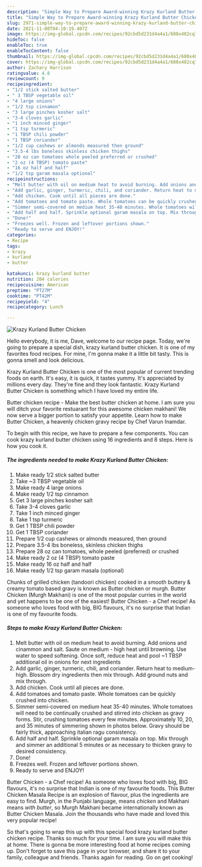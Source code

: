 ```yaml
---
description: "Simple Way to Prepare Award-winning Krazy Kurland Butter Chicken"
title: "Simple Way to Prepare Award-winning Krazy Kurland Butter Chicken"
slug: 2971-simple-way-to-prepare-award-winning-krazy-kurland-butter-chicken
date: 2021-11-08T04:10:19.407Z
image: https://img-global.cpcdn.com/recipes/92cbd5d231d4a4a1/680x482cq70/krazy-kurland-butter-chicken-recipe-main-photo.jpg
hideToc: false
enableToc: true
enableTocContent: false
thumbnail: https://img-global.cpcdn.com/recipes/92cbd5d231d4a4a1/680x482cq70/krazy-kurland-butter-chicken-recipe-main-photo.jpg
cover: https://img-global.cpcdn.com/recipes/92cbd5d231d4a4a1/680x482cq70/krazy-kurland-butter-chicken-recipe-main-photo.jpg
author: Zachary Harrison
ratingvalue: 4.8
reviewcount: 9
recipeingredient:
- "1/2 stick salted butter"
- " 3 TBSP vegetable oil"
- "4 large onions"
- "1/2 tsp cinnamon"
- "3 large pinches kosher salt"
- "3-4 cloves garlic"
- "1 inch minced ginger"
- "1 tsp turmeric"
- "1 TBSP chili powder"
- "1 TBSP coriander"
- "1/2 cup cashews or almonds measured then ground"
- "3.5-4 lbs boneless skinless chicken thighs"
- "28 oz can tomatoes whole peeled preferred or crushed"
- "2 oz (4 TBSP) tomato paste"
- "16 oz half and half"
- "1/2 tsp garam masala optional"
recipeinstructions:
- "Melt butter with oil on medium heat to avoid burning. Add onions and cinammon and salt. Saute on medium - high heat until browning. Use water to speed softening. Once soft, reduce heat and pool ~1 TBSP additional oil in onions for next ingredients"
- "Add garlic, ginger, turmeric, chili, and coriander. Return heat to medium-high. Blossom dry ingredients then mix through. Add ground nuts and mix through."
- "Add chicken. Cook until all pieces are done."
- "Add tomatoes and tomato paste. Whole tomatoes can be quickly crushed into chicken."
- "Simmer semi-covered on medium heat 35-40 minutes. Whole tomatoes will need to be continually crushed and stirred into chicken as gravy forms. Stir, crushing tomatoes every few minutes. Approximately 10, 20, and 35 minutes of simmering shown in photos below. Gravy should be fairly thick, approaching italian ragu consistency."
- "Add half and half. Sprinkle optional garam masala on top. Mix through and simmer an additional 5 minutes or as necessary to thicken gravy to desired consistency."
- "Done!"
- "Freezes well. Frozen and leftover portions shown."
- "Ready to serve and ENJOY!"
categories:
- Recipe
tags:
- krazy
- kurland
- butter

katakunci: krazy kurland butter 
nutrition: 204 calories
recipecuisine: American
preptime: "PT27M"
cooktime: "PT42M"
recipeyield: "4"
recipecategory: Lunch

---
```



![Krazy Kurland Butter Chicken](https://img-global.cpcdn.com/recipes/92cbd5d231d4a4a1/680x482cq70/krazy-kurland-butter-chicken-recipe-main-photo.jpg)

Hello everybody, it is me, Dave, welcome to our recipe page. Today, we're going to prepare a special dish, krazy kurland butter chicken. It is one of my favorites food recipes. For mine, I'm gonna make it a little bit tasty. This is gonna smell and look delicious.

Krazy Kurland Butter Chicken is one of the most popular of current trending foods on earth. It's easy, it is quick, it tastes yummy. It's appreciated by millions every day. They're fine and they look fantastic. Krazy Kurland Butter Chicken is something which I have loved my entire life.

Butter chicken recipe - Make the best butter chicken at home. I am sure you will ditch your favorite restuarant for this awesome chicken makhani! We now serve a bigger portion to satisfy your appetite. Learn how to make Butter Chicken, a heavenly chicken gravy recipe by Chef Varun Inamdar.


To begin with this recipe, we have to prepare a few components. You can cook krazy kurland butter chicken using 16 ingredients and 8 steps. Here is how you cook it.

<!--inarticleads1-->

##### The ingredients needed to make Krazy Kurland Butter Chicken:

1. Make ready 1/2 stick salted butter
1. Take  ~3 TBSP vegetable oil
1. Make ready 4 large onions
1. Make ready 1/2 tsp cinnamon
1. Get 3 large pinches kosher salt
1. Take 3-4 cloves garlic
1. Take 1 inch minced ginger
1. Take 1 tsp turmeric
1. Get 1 TBSP chili powder
1. Get 1 TBSP coriander
1. Prepare 1/2 cup cashews or almonds measured, then ground
1. Prepare 3.5-4 lbs boneless, skinless chicken thighs
1. Prepare 28 oz can tomatoes, whole peeled (preferred) or crushed
1. Make ready 2 oz (4 TBSP) tomato paste
1. Make ready 16 oz half and half
1. Make ready 1/2 tsp garam masala (optional)


Chunks of grilled chicken (tandoori chicken) cooked in a smooth buttery & creamy tomato based gravy is known as Butter chicken or murgh. Butter Chicken (Murgh Makhani) is one of the most popular curries in the world and yet happens to be one of the easiest! Butter Chicken - a Chef recipe! As someone who loves food with big, BIG flavours, it&#39;s no surprise that Indian is one of my favourite foods. 

<!--inarticleads2-->

##### Steps to make Krazy Kurland Butter Chicken:

1. Melt butter with oil on medium heat to avoid burning. Add onions and cinammon and salt. Saute on medium - high heat until browning. Use water to speed softening. Once soft, reduce heat and pool ~1 TBSP additional oil in onions for next ingredients
1. Add garlic, ginger, turmeric, chili, and coriander. Return heat to medium-high. Blossom dry ingredients then mix through. Add ground nuts and mix through.
1. Add chicken. Cook until all pieces are done.
1. Add tomatoes and tomato paste. Whole tomatoes can be quickly crushed into chicken.
1. Simmer semi-covered on medium heat 35-40 minutes. Whole tomatoes will need to be continually crushed and stirred into chicken as gravy forms. Stir, crushing tomatoes every few minutes. Approximately 10, 20, and 35 minutes of simmering shown in photos below. Gravy should be fairly thick, approaching italian ragu consistency.
1. Add half and half. Sprinkle optional garam masala on top. Mix through and simmer an additional 5 minutes or as necessary to thicken gravy to desired consistency.
1. Done!
1. Freezes well. Frozen and leftover portions shown.
1. Ready to serve and ENJOY!

Butter Chicken - a Chef recipe! As someone who loves food with big, BIG flavours, it&#39;s no surprise that Indian is one of my favourite foods. This Butter Chicken Masala Recipe is an explosion of flavour, plus the ingredients are easy to find. Murgh, in the Punjabi language, means *chicken* and Makhani means *with butter*, so Murgh Makhani became internationally known as Butter Chicken Masala. Join the thousands who have made and loved this very popular recipe! 

So that's going to wrap this up with this special food krazy kurland butter chicken recipe. Thanks so much for your time. I am sure you will make this at home. There is gonna be more interesting food at home recipes coming up. Don't forget to save this page in your browser, and share it to your family, colleague and friends. Thanks again for reading. Go on get cooking!
